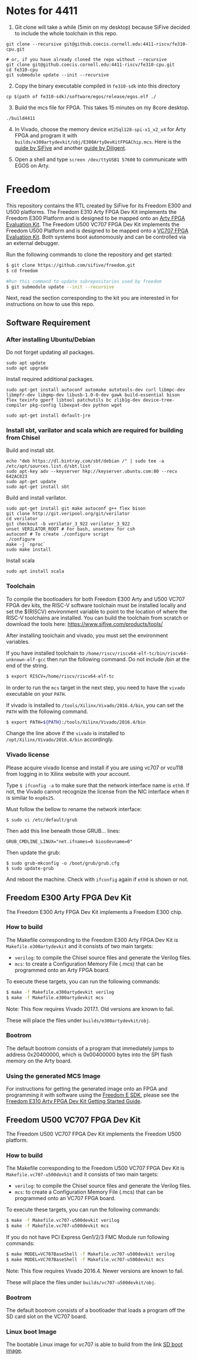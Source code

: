 Notes for 4411
==============

1. Git clone will take a while (5min on my desktop) because SiFive decided to include the whole toolchain in this repo.

```
git clone --recursive git@github.coecis.cornell.edu:4411-riscv/fe310-cpu.git

# or, if you have already cloned the repo without --recursive
git clone git@github.coecis.cornell.edu:4411-riscv/fe310-cpu.git
cd fe310-cpu
git submodule update --init --recursive
```

2. Copy the binary executable compiled in `fe310-sdk` into this directory

```
cp $(path of fe310-sdk)/software/egos/release/egos.elf ./
```

3. Build the mcs file for FPGA. This takes 15 minutes on my 8core desktop.

```
./build4411
```

4. In Vivado, choose the memory device `mt25ql128-spi-x1_x2_x4` for Arty FPGA and program it with `builds/e300artydevkit/obj/E300ArtyDevKitFPGAChip.mcs`. Here is the [guide by SiFive](https://sifive.cdn.prismic.io/sifive%2Fed96de35-065f-474c-a432-9f6a364af9c8_sifive-e310-arty-gettingstarted-v1.0.6.pdf) and another [guide by Diligent](https://reference.digilentinc.com/learn/programmable-logic/tutorials/arty-programming-guide/start).

5. Open a shell and type `screen /dev/ttyUSB1 57600` to communicate with EGOS on Arty.


Freedom
=======

This repository contains the RTL created by SiFive for its Freedom E300 and U500
platforms. The Freedom E310 Arty FPGA Dev Kit implements the Freedom E300
Platform and is designed to be mapped onto an [Arty FPGA Evaluation
Kit](https://www.xilinx.com/products/boards-and-kits/arty.html). The Freedom
U500 VC707 FPGA Dev Kit implements the Freedom U500 Platform and is designed to
be mapped onto a [VC707 FPGA Evaluation
Kit](https://www.xilinx.com/products/boards-and-kits/ek-v7-vc707-g.html).
Both systems boot autonomously and can be controlled via an external debugger.

Run the following commands to clone the repository and get started:

```sh
$ git clone https://github.com/sifive/freedom.git
$ cd freedom

#Run this command to update subrepositories used by freedom
$ git submodule update --init --recursive
```

Next, read the section corresponding to the kit you are interested in for
instructions on how to use this repo.

Software Requirement
--------------------

### After installing Ubuntu/Debian

Do not forget updating all packages.
```
sudo apt update
sudo apt upgrade
```

Install required additional packages.
```
sudo apt-get install autoconf automake autotools-dev curl libmpc-dev libmpfr-dev libgmp-dev libusb-1.0-0-dev gawk build-essential bison flex texinfo gperf libtool patchutils bc zlib1g-dev device-tree-compiler pkg-config libexpat-dev python wget

sudo apt-get install default-jre
```

### Install sbt, varilator and scala which are required for building from Chisel

Build and install sbt.
```
echo "deb https://dl.bintray.com/sbt/debian /" | sudo tee -a /etc/apt/sources.list.d/sbt.list
sudo apt-key adv --keyserver hkp://keyserver.ubuntu.com:80 --recv 642AC823
sudo apt-get update
sudo apt-get install sbt
```

Build and install varilator.
```
sudo apt-get install git make autoconf g++ flex bison
git clone http://git.veripool.org/git/verilator
cd verilator
git checkout -b verilator_3_922 verilator_3_922
unset VERILATOR_ROOT # For bash, unsetenv for csh
autoconf # To create ./configure script
./configure
make -j `nproc`
sudo make install
```

Install scala
```
sudo apt install scala
```

### Toolchain

To compile the bootloaders for both Freedom E300 Arty and U500 VC707
FPGA dev kits, the RISC-V software toolchain must be installed locally and
set the $(RISCV) environment variable to point to the location of where the
RISC-V toolchains are installed. You can build the toolchain from scratch
or download the tools here: https://www.sifive.com/products/tools/

After installing toolchain and vivado, you must set the environment variables.

If you have installed toolchain to
`/home/riscv/riscv64-elf-tc/bin/riscv64-unknown-elf-gcc`
then run the following command. Do not include /bin at the end of the string.

```sh
$ export RISCV=/home/riscv/riscv64-elf-tc
```

In order to run the `mcs` target in the next step, you need to have the `vivado`
executable on your `PATH`.

If vivado is installed to `/tools/Xilinx/Vivado/2016.4/bin`,
you can set the `PATH` with the following command.
```sh
$ export PATH=${PATH}:/tools/Xilinx/Vivado/2016.4/bin
```
Change the line above if the `vivado` is installed to
`/opt/Xilinx/Vivado/2016.4/bin` accordingly.

### Vivado license

Please acquire vivado license and install if you are using vc707 or vcu118 from logging in to Xilinx website with your account.


Type `$ ifconfig -a` to make sure that the network interface name is `eth0`. If not, the Vivado cannot recognize the license from the NIC interface when it is similar to `enp0s25`.

Must follow the bellow to rename the network interface:

```
$ sudo vi /etc/default/grub
```

Then add this line beneath those GRUB... lines:

```
GRUB_CMDLINE_LINUX="net.ifnames=0 biosdevname=0"
```

Then update the grub:
```
$ sudo grub-mkconfig -o /boot/grub/grub.cfg
$ sudo update-grub
```

And reboot the machine.
Check with `ifconfig` again if `eth0` is shown or not.


Freedom E300 Arty FPGA Dev Kit
------------------------------

The Freedom E300 Arty FPGA Dev Kit implements a Freedom E300 chip.

### How to build

The Makefile corresponding to the Freedom E300 Arty FPGA Dev Kit is
`Makefile.e300artydevkit` and it consists of two main targets:

- `verilog`: to compile the Chisel source files and generate the Verilog files.
- `mcs`: to create a Configuration Memory File (.mcs) that can be programmed
onto an Arty FPGA board.

To execute these targets, you can run the following commands:

```sh
$ make -f Makefile.e300artydevkit verilog
$ make -f Makefile.e300artydevkit mcs
```

Note: This flow requires Vivado 2017.1. Old versions are known to fail.

These will place the files under `builds/e300artydevkit/obj`.


### Bootrom

The default bootrom consists of a program that immediately jumps to address
0x20400000, which is 0x00400000 bytes into the SPI flash memory on the Arty
board.

### Using the generated MCS Image

For instructions for getting the generated image onto an FPGA and programming it with software using the [Freedom E SDK](https://github.com/sifive/freedom-e-sdk), please see the [Freedom E310 Arty FPGA Dev Kit Getting Started Guide](https://www.sifive.com/documentation/freedom-soc/freedom-e300-arty-fpga-dev-kit-getting-started-guide/).

Freedom U500 VC707 FPGA Dev Kit
-------------------------------

The Freedom U500 VC707 FPGA Dev Kit implements the Freedom U500 platform.

### How to build

The Makefile corresponding to the Freedom U500 VC707 FPGA Dev Kit is
`Makefile.vc707-u500devkit` and it consists of two main targets:

- `verilog`: to compile the Chisel source files and generate the Verilog files.
- `mcs`: to create a Configuration Memory File (.mcs) that can be programmed
onto an VC707 FPGA board.

To execute these targets, you can run the following commands:

```sh
$ make -f Makefile.vc707-u500devkit verilog
$ make -f Makefile.vc707-u500devkit mcs
```
If you do not have PCI Express Gen1/2/3 FMC Module run following commands:
```sh
$ make MODEL=VC707BaseShell -f Makefile.vc707-u500devkit verilog
$ make MODEL=VC707BaseShell -f Makefile.vc707-u500devkit mcs
```

Note: This flow requires Vivado 2016.4. Newer versions are known to fail.

These will place the files under `builds/vc707-u500devkit/obj`.

### Bootrom

The default bootrom consists of a bootloader that loads a program off the SD
card slot on the VC707 board.

### Linux boot Image

The bootable Linux image for vc707 is able to build from the link
[SD boot image](https://github.com/sifive/freedom-u-sdk).
